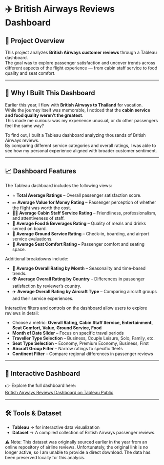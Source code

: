 # ✈️ British Airways Reviews Dashboard

## 📌 Project Overview

This project analyzes **British Airways customer reviews** through a Tableau dashboard.  
The goal was to explore passenger satisfaction and uncover trends across different aspects of the flight experience — from cabin staff service to food quality and seat comfort.

---

## 🎯 Why I Built This Dashboard

Earlier this year, I flew with **British Airways to Thailand** for vacation.  
While the journey itself was memorable, I noticed that the **cabin service and food quality weren’t the greatest**.  
This made me curious: was my experience unusual, or do other passengers feel the same way?  

To find out, I built a Tableau dashboard analyzing thousands of British Airways reviews.  
By comparing different service categories and overall ratings, I was able to see how my personal experience aligned with broader customer sentiment.  

---

## 📈 Dashboard Features

The Tableau dashboard includes the following views:

- ⭐ **Total Average Ratings** – Overall passenger satisfaction score.  
- 💵 **Average Value for Money Rating** – Passenger perception of whether the flight was worth the cost.  
- 👩‍✈️ **Average Cabin Staff Service Rating** – Friendliness, professionalism, and attentiveness of staff.  
- 🍴 **Average Food & Beverages Rating** – Quality of meals and drinks served on board.  
- 🛬 **Average Ground Service Rating** – Check-in, boarding, and airport service evaluations.  
- 💺 **Average Seat Comfort Rating** – Passenger comfort and seating space.  

Additional breakdowns include:  
- 📅 **Average Overall Rating by Month** – Seasonality and time-based trends.  
- 🌍 **Average Overall Rating by Country** – Differences in passenger satisfaction by reviewer’s country.  
- ✈️ **Average Overall Rating by Aircraft Type** – Comparing aircraft groups and their service experiences.  

Interactive filters and controls on the dashboard allow users to explore reviews in detail:  
- Choose a metric: **Overall Rating, Cabin Staff Service, Entertainment, Seat Comfort, Value, Ground Service, Food**  
- **Month of Date Slider** – Focus on specific travel periods  
- **Traveller Type Selection** – Business, Couple Leisure, Solo, Family, etc.  
- **Seat Type Selection** – Economy, Premium Economy, Business, First  
- **Aircraft Group Filter** – Narrow ratings to specific fleets  
- **Continent Filter** – Compare regional differences in passenger reviews  

---

## 🔗 Interactive Dashboard

👉 Explore the full dashboard here:  
[British Airways Reviews Dashboard on Tableau Public](https://public.tableau.com/app/profile/isuru.abeysuriya/viz/ba_analysis/Dashboard1?publish=yes)

---

## 🛠️ Tools & Dataset

- **Tableau** → for interactive data visualization  
- **Dataset** → A compiled collection of British Airways passenger reviews.  

⚠️ Note: This dataset was originally sourced earlier in the year from an online repository of airline reviews. Unfortunately, the original link is no longer active, so I am unable to provide a direct download. The data has been preserved locally for this analysis.  
